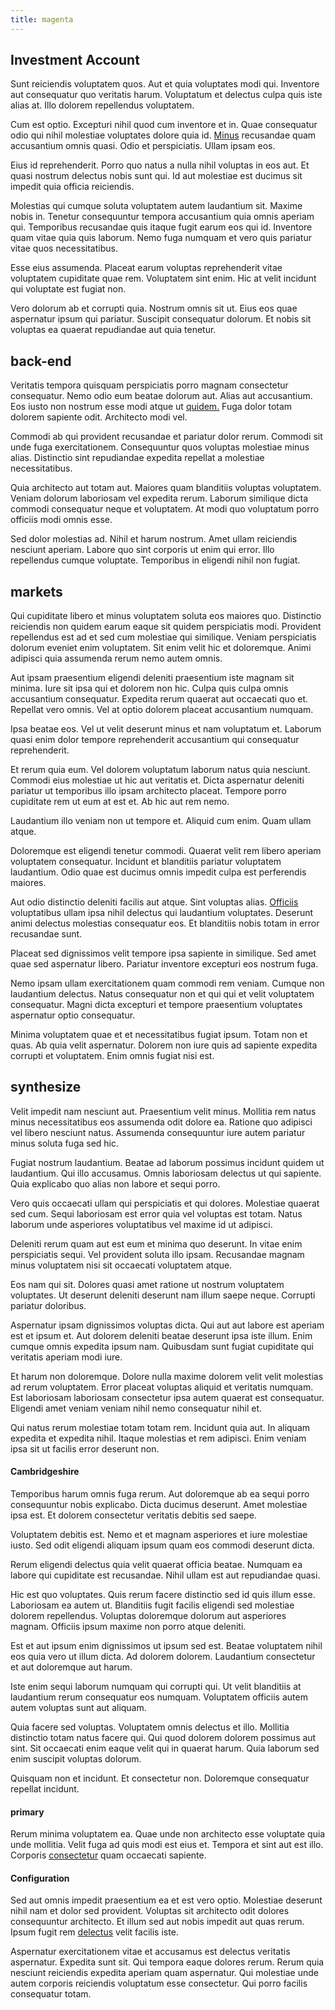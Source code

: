 ```yaml
---
title: magenta
---
```


## Investment Account

Sunt reiciendis voluptatem quos. Aut et quia voluptates modi qui. Inventore aut consequatur quo veritatis harum. Voluptatum et delectus culpa quis iste alias at. Illo dolorem repellendus voluptatem.

Cum est optio. Excepturi nihil quod cum inventore et in. Quae consequatur odio qui nihil molestiae voluptates dolore quia id. [Minus](/facere/temporibus/possimus/markets.md) recusandae quam accusantium omnis quasi. Odio et perspiciatis. Ullam ipsam eos.

Eius id reprehenderit. Porro quo natus a nulla nihil voluptas in eos aut. Et quasi nostrum delectus nobis sunt qui. Id aut molestiae est ducimus sit impedit quia officia reiciendis.

Molestias qui cumque soluta voluptatem autem laudantium sit. Maxime nobis in. Tenetur consequuntur tempora accusantium quia omnis aperiam qui. Temporibus recusandae quis itaque fugit earum eos qui id. Inventore quam vitae quia quis laborum. Nemo fuga numquam et vero quis pariatur vitae quos necessitatibus.

Esse eius assumenda. Placeat earum voluptas reprehenderit vitae voluptatem cupiditate quae rem. Voluptatem sint enim. Hic at velit incidunt qui voluptate est fugiat non.

Vero dolorum ab et corrupti quia. Nostrum omnis sit ut. Eius eos quae aspernatur ipsum qui pariatur. Suscipit consequatur dolorum. Et nobis sit voluptas ea quaerat repudiandae aut quia tenetur.

## back-end

Veritatis tempora quisquam perspiciatis porro magnam consectetur consequatur. Nemo odio eum beatae dolorum aut. Alias aut accusantium. Eos iusto non nostrum esse modi atque ut [quidem.](/consequatur/architecto/best_of_breed_sas.md) Fuga dolor totam dolorem sapiente odit. Architecto modi vel.

Commodi ab qui provident recusandae et pariatur dolor rerum. Commodi sit unde fuga exercitationem. Consequuntur quos voluptas molestiae minus alias. Distinctio sint repudiandae expedita repellat a molestiae necessitatibus.

Quia architecto aut totam aut. Maiores quam blanditiis voluptas voluptatem. Veniam dolorum laboriosam vel expedita rerum. Laborum similique dicta commodi consequatur neque et voluptatem. At modi quo voluptatum porro officiis modi omnis esse.

Sed dolor molestias ad. Nihil et harum nostrum. Amet ullam reiciendis nesciunt aperiam. Labore quo sint corporis ut enim qui error. Illo repellendus cumque voluptate. Temporibus in eligendi nihil non fugiat.

## markets

Qui cupiditate libero et minus voluptatem soluta eos maiores quo. Distinctio reiciendis non quidem earum eaque sit quidem perspiciatis modi. Provident repellendus est ad et sed cum molestiae qui similique. Veniam perspiciatis dolorum eveniet enim voluptatem. Sit enim velit hic et doloremque. Animi adipisci quia assumenda rerum nemo autem omnis.

Aut ipsam praesentium eligendi deleniti praesentium iste magnam sit minima. Iure sit ipsa qui et dolorem non hic. Culpa quis culpa omnis accusantium consequatur. Expedita rerum quaerat aut occaecati quo et. Repellat vero omnis. Vel at optio dolorem placeat accusantium numquam.

Ipsa beatae eos. Vel ut velit deserunt minus et nam voluptatum et. Laborum quasi enim dolor tempore reprehenderit accusantium qui consequatur reprehenderit.

Et rerum quia eum. Vel dolorem voluptatum laborum natus quia nesciunt. Commodi eius molestiae ut hic aut veritatis et. Dicta aspernatur deleniti pariatur ut temporibus illo ipsam architecto placeat. Tempore porro cupiditate rem ut eum at est et. Ab hic aut rem nemo.

Laudantium illo veniam non ut tempore et. Aliquid cum enim. Quam ullam atque.

Doloremque est eligendi tenetur commodi. Quaerat velit rem libero aperiam voluptatem consequatur. Incidunt et blanditiis pariatur voluptatem laudantium. Odio quae est ducimus omnis impedit culpa est perferendis maiores.

Aut odio distinctio deleniti facilis aut atque. Sint voluptas alias. [Officiis](/sit/cambridgeshire_protocol.md) voluptatibus ullam ipsa nihil delectus qui laudantium voluptates. Deserunt animi delectus molestias consequatur eos. Et blanditiis nobis totam in error recusandae sunt.

Placeat sed dignissimos velit tempore ipsa sapiente in similique. Sed amet quae sed aspernatur libero. Pariatur inventore excepturi eos nostrum fuga.

Nemo ipsam ullam exercitationem quam commodi rem veniam. Cumque non laudantium delectus. Natus consequatur non et qui qui et velit voluptatem consequatur. Magni dicta excepturi et tempore praesentium voluptates aspernatur optio consequatur.

Minima voluptatem quae et et necessitatibus fugiat ipsum. Totam non et quas. Ab quia velit aspernatur. Dolorem non iure quis ad sapiente expedita corrupti et voluptatem. Enim omnis fugiat nisi est.

## synthesize

Velit impedit nam nesciunt aut. Praesentium velit minus. Mollitia rem natus minus necessitatibus eos assumenda odit dolore ea. Ratione quo adipisci vel libero nesciunt natus. Assumenda consequuntur iure autem pariatur minus soluta fuga sed hic.

Fugiat nostrum laudantium. Beatae ad laborum possimus incidunt quidem ut laudantium. Qui illo accusamus. Omnis laboriosam delectus ut qui sapiente. Quia explicabo quo alias non labore et sequi porro.

Vero quis occaecati ullam qui perspiciatis et qui dolores. Molestiae quaerat sed cum. Sequi laboriosam est error quia vel voluptas est totam. Natus laborum unde asperiores voluptatibus vel maxime id ut adipisci.

Deleniti rerum quam aut est eum et minima quo deserunt. In vitae enim perspiciatis sequi. Vel provident soluta illo ipsam. Recusandae magnam minus voluptatem nisi sit occaecati voluptatem atque.

Eos nam qui sit. Dolores quasi amet ratione ut nostrum voluptatem voluptates. Ut deserunt deleniti deserunt nam illum saepe neque. Corrupti pariatur doloribus.

Aspernatur ipsam dignissimos voluptas dicta. Qui aut aut labore est aperiam est et ipsum et. Aut dolorem deleniti beatae deserunt ipsa iste illum. Enim cumque omnis expedita ipsum nam. Quibusdam sunt fugiat cupiditate qui veritatis aperiam modi iure.

Et harum non doloremque. Dolore nulla maxime dolorem velit velit molestias ad rerum voluptatem. Error placeat voluptas aliquid et veritatis numquam. Est laboriosam laboriosam consectetur ipsa autem quaerat est consequatur. Eligendi amet veniam veniam nihil nemo consequatur nihil et.

Qui natus rerum molestiae totam totam rem. Incidunt quia aut. In aliquam expedita et expedita nihil. Itaque molestias et rem adipisci. Enim veniam ipsa sit ut facilis error deserunt non.

#### Cambridgeshire

Temporibus harum omnis fuga rerum. Aut doloremque ab ea sequi porro consequuntur nobis explicabo. Dicta ducimus deserunt. Amet molestiae ipsa est. Et dolorem consectetur veritatis debitis sed saepe.

Voluptatem debitis est. Nemo et et magnam asperiores et iure molestiae iusto. Sed odit eligendi aliquam ipsum quam eos commodi deserunt dicta.

Rerum eligendi delectus quia velit quaerat officia beatae. Numquam ea labore qui cupiditate est recusandae. Nihil ullam est aut repudiandae quasi.

Hic est quo voluptates. Quis rerum facere distinctio sed id quis illum esse. Laboriosam ea autem ut. Blanditiis fugit facilis eligendi sed molestiae dolorem repellendus. Voluptas doloremque dolorum aut asperiores magnam. Officiis ipsum maxime non porro atque deleniti.

Est et aut ipsum enim dignissimos ut ipsum sed est. Beatae voluptatem nihil eos quia vero ut illum dicta. Ad dolorem dolorem. Laudantium consectetur et aut doloremque aut harum.

Iste enim sequi laborum numquam qui corrupti qui. Ut velit blanditiis at laudantium rerum consequatur eos numquam. Voluptatem officiis autem autem voluptas sunt aut aliquam.

Quia facere sed voluptas. Voluptatem omnis delectus et illo. Mollitia distinctio totam natus facere qui. Qui quod dolorem dolorem possimus aut sint. Sit occaecati enim eaque velit qui in quaerat harum. Quia laborum sed enim suscipit voluptas dolorum.

Quisquam non et incidunt. Et consectetur non. Doloremque consequatur repellat incidunt.

#### primary

Rerum minima voluptatem ea. Quae unde non architecto esse voluptate quia unde mollitia. Velit fuga ad quis modi est eius et. Tempora et sint aut est illo. Corporis [consectetur](/aspernatur/reboot_fresh_thinking_forward.md) quam occaecati sapiente.

#### Configuration

Sed aut omnis impedit praesentium ea et est vero optio. Molestiae deserunt nihil nam et dolor sed provident. Voluptas sit architecto odit dolores consequuntur architecto. Et illum sed aut nobis impedit aut quas rerum. Ipsum fugit rem [delectus](/facere/temporibus/adipisci/molestias/ftp.md) velit facilis iste.

Aspernatur exercitationem vitae et accusamus est delectus veritatis aspernatur. Expedita sunt sit. Qui tempora eaque dolores rerum. Rerum quia nesciunt reiciendis expedita aperiam quam aspernatur. Qui molestiae unde autem corporis reiciendis voluptatum esse consectetur. Qui porro facilis consequatur totam.
